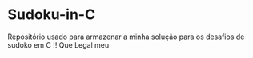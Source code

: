 # Sudoku-in-C
Repositório usado para armazenar a minha solução para os desafios de sudoko em C !! Que Legal meu
